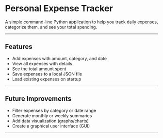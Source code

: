 # Personal Expense Tracker

A simple command-line Python application to help you track daily expenses, categorize them, and see your total spending.

---

## Features

- Add expenses with amount, category, and date
- View all expenses with details
- See the total amount spent
- Save expenses to a local JSON file
- Load existing expenses on startup

---

## Future Improvements
- Filter expenses by category or date range
- Generate monthly or weekly summaries
- Add data visualization (graphs/charts)
- Create a graphical user interface (GUI)
  
---
